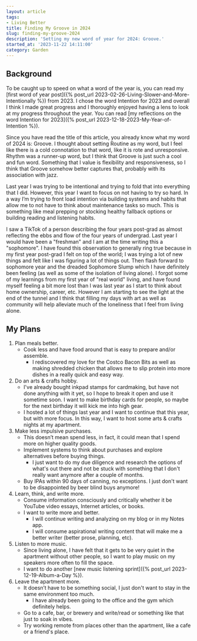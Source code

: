 ```yaml
---
layout: article
tags:
- Living Better
title: Finding My Groove in 2024
slug: finding-my-groove-2024
description: 'Setting my new word of year for 2024: Groove.'
started_at: '2023-11-22 14:11:00'
category: Garden
---
```


## Background

To be caught up to speed on what a word of the year is, you can read my [first word of year post]({% post_url 2023-02-26-Living-Slower-and-More-Intentionally %}) from 2023. I chose the word Intention for 2023 and overall I think I made great progress and I thoroughly enjoyed having a lens to look at my progress throughout the year. You can read [my reflections on the word Intention for 2023]({% post_url 2023-12-18-2023-My-Year-of-Intention %}).

Since you have read the title of this article, you already know what my word of 2024 is: Groove. I thought about setting Routine as my word, but I feel like there is a cold connotation to that word, like it is rote and unresponsive. Rhythm was a runner-up word, but I think that Groove is just such a cool and fun word. Something that I value is flexibility and responsiveness, so I think that Groove somehow better captures that, probably with its association with jazz.

Last year I was trying to be intentional and trying to fold that into everything that I did. However, this year I want to focus on not having to try so hard. In a way I’m trying to front load intention via building systems and habits that allow me to not have to think about maintenance tasks so much. This is something like meal prepping or stocking healthy fallback options or building reading and listening habits.

I saw a TikTok of a person describing the four years post-grad as almost reflecting the ebbs and flow of the four years of undergrad. Last year I would have been a "freshman" and I am at the time writing this a "sophomore". I have found this observation to generally ring true because in my first year post-grad I felt on top of the world; I was trying a lot of new things and felt like I was figuring a lot of things out. Then flash forward to sophomore year and the dreaded Sophomore Slump which I have definitely been feeling (as well as some of the isolation of living alone). I forgot some of my learnings from my first year of "real world" living, and have found myself feeling a bit more lost than I was last year as I start to think about home ownership, career, etc. However I am starting to see the light at the end of the tunnel and I think that filling my days with art as well as community will help alleviate much of the loneliness that I feel from living alone.

## My Plans

1. Plan meals better. 
    * Cook less and have food around that is easy to prepare and/or assemble.
        * I rediscovered my love for the Costco Bacon Bits as well as making shredded chicken that allows me to slip protein into more dishes in a really quick and easy way.
2. Do an arts & crafts hobby. 
    * I've already bought inkpad stamps for cardmaking, but have not done anything with it yet, so I hope to break it open and use it sometime soon. I want to make birthday cards for people, so maybe for the next birthday it will kick me into high gear.
    * I hosted a lot of things last year and I want to continue that this year, but with more focus. In this way, I want to host some arts & crafts nights at my apartment.
3. Make less impulsive purchases. 
    * This doesn’t mean spend less, in fact, it could mean that I spend more on higher quality goods.
    * Implement systems to think about purchases and explore alternatives before buying things.
        * I just want to do my due diligence and research the options of what's out there and not be stuck with something that I don't really want anymore after a couple of months.
    * Buy IPAs within 90 days of canning, no exceptions. I just don't want to be disappointed by beer blind buys anymore!
4. Learn, think, and write more. 
    * Consume information consciously and critically whether it be YouTube video essays, Internet articles, or books.
    * I want to write more and better.
        * I will continue writing and analyzing on my blog or in my Notes app.
        * I will consume aspirational writing content that will make me a better writer (better prose, planning, etc).
5. Listen to more music.
    * Since living alone, I have felt that it gets to be very quiet in the apartment without other people, so I want to play music on my speakers more often to fill the space.
    * I want to do another [new music listening sprint]({% post_url 2023-12-19-Album-a-Day %}).
6. Leave the apartment more. 
    * It doesn’t have to be something social, I just don't want to stay in the same environment too much.
        * I have already been going to the office and the gym which definitely helps.
    * Go to a cafe, bar, or brewery and write/read or something like that just to soak in vibes.
    * Try working remote from places other than the apartment, like a cafe or a friend's place.